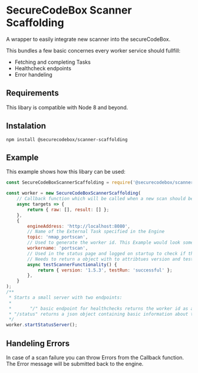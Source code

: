 # SecureCodeBox Scanner Scaffolding

A wrapper to easily integrate new scanner into the secureCodeBox.

This bundles a few basic concernes every worker service should fullfill:

*   Fetching and completing Tasks
*   Healthcheck endpoints
*   Error handeling

## Requirements

This libary is compatible with Node 8 and beyond.

## Instalation

`npm install @securecodebox/scanner-scaffolding`

## Example

This example shows how this libary can be used:

```js
const SecureCodeBoxScannerScaffolding = require('@securecodebox/scanner-scaffolding');

const worker = new SecureCodeBoxScannerScaffolding(
    // Callback function which will be called when a new scan should be performed
    async targets => {
        return { raw: [], result: [] };
    },
    {
        engineAddress: 'http://localhost:8080',
        // Name of the External Task specified in the Engine
        topic: 'nmap_portscan',
        // Used to generate the worker id. This Example would look something like this: securebox.portscan.60a6ac0c-4e26-40ea-908e-598e9c807887
        workername: 'portscan',
        // Used in the status page and logged on startup to check if the connection to the scanner is successful
        // Needs to return a object with to attribtues version and testRun
        async testScannerFunctionality() {
            return { version: '1.5.3', testRun: 'successful' };
        },
    }
);
/**
 * Starts a small server with two endpoints:
 *
 *       "/" basic endpoint for healthchecks returns the worker id as a string
 * "/status" returns a json object containing basic information about this worker
 */
worker.startStatusServer();
```

## Handeling Errors

In case of a scan failure you can throw Errors from the Callback function. The Error message will be submitted back to the engine.
